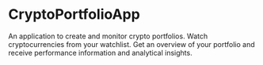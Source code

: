 # CryptoPortfolioApp

An application to create and monitor crypto portfolios. Watch cryptocurrencies from your watchlist. Get an overview of your portfolio and receive performance information and analytical insights.
